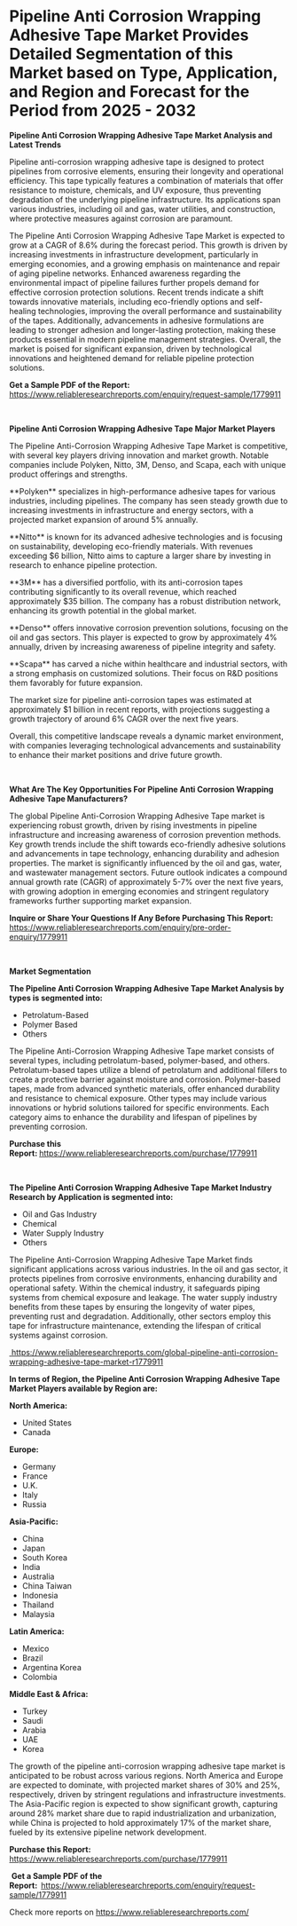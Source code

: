 <p><h1>Pipeline Anti Corrosion Wrapping Adhesive Tape Market Provides Detailed Segmentation of this Market based on Type, Application, and Region and Forecast for the Period from 2025 - 2032</h1></p><p><strong>Pipeline Anti Corrosion Wrapping Adhesive Tape Market Analysis and Latest Trends</strong></p>
<p><p>Pipeline anti-corrosion wrapping adhesive tape is designed to protect pipelines from corrosive elements, ensuring their longevity and operational efficiency. This tape typically features a combination of materials that offer resistance to moisture, chemicals, and UV exposure, thus preventing degradation of the underlying pipeline infrastructure. Its applications span various industries, including oil and gas, water utilities, and construction, where protective measures against corrosion are paramount.</p><p>The Pipeline Anti Corrosion Wrapping Adhesive Tape Market is expected to grow at a CAGR of 8.6% during the forecast period. This growth is driven by increasing investments in infrastructure development, particularly in emerging economies, and a growing emphasis on maintenance and repair of aging pipeline networks. Enhanced awareness regarding the environmental impact of pipeline failures further propels demand for effective corrosion protection solutions. Recent trends indicate a shift towards innovative materials, including eco-friendly options and self-healing technologies, improving the overall performance and sustainability of the tapes. Additionally, advancements in adhesive formulations are leading to stronger adhesion and longer-lasting protection, making these products essential in modern pipeline management strategies. Overall, the market is poised for significant expansion, driven by technological innovations and heightened demand for reliable pipeline protection solutions.</p></p>
<p><strong>Get a Sample PDF of the Report:&nbsp;</strong> <a href="https://www.reliableresearchreports.com/enquiry/request-sample/1779911?utm_campaign=3517&utm_medium=2&utm_source=Github&utm_content=ia&utm_term=25032025&utm_id=pipeline-anti-corrosion-wrapping-adhesive-tape">https://www.reliableresearchreports.com/enquiry/request-sample/1779911</a></p>
<p>&nbsp;</p>
<p><strong>Pipeline Anti Corrosion Wrapping Adhesive Tape Major Market Players</strong></p>
<p><p>The Pipeline Anti-Corrosion Wrapping Adhesive Tape Market is competitive, with several key players driving innovation and market growth. Notable companies include Polyken, Nitto, 3M, Denso, and Scapa, each with unique product offerings and strengths.</p><p>**Polyken** specializes in high-performance adhesive tapes for various industries, including pipelines. The company has seen steady growth due to increasing investments in infrastructure and energy sectors, with a projected market expansion of around 5% annually. </p><p>**Nitto** is known for its advanced adhesive technologies and is focusing on sustainability, developing eco-friendly materials. With revenues exceeding $6 billion, Nitto aims to capture a larger share by investing in research to enhance pipeline protection.</p><p>**3M** has a diversified portfolio, with its anti-corrosion tapes contributing significantly to its overall revenue, which reached approximately $35 billion. The company has a robust distribution network, enhancing its growth potential in the global market.</p><p>**Denso** offers innovative corrosion prevention solutions, focusing on the oil and gas sectors. This player is expected to grow by approximately 4% annually, driven by increasing awareness of pipeline integrity and safety.</p><p>**Scapa** has carved a niche within healthcare and industrial sectors, with a strong emphasis on customized solutions. Their focus on R&D positions them favorably for future expansion.</p><p>The market size for pipeline anti-corrosion tapes was estimated at approximately $1 billion in recent reports, with projections suggesting a growth trajectory of around 6% CAGR over the next five years. </p><p>Overall, this competitive landscape reveals a dynamic market environment, with companies leveraging technological advancements and sustainability to enhance their market positions and drive future growth.</p></p>
<p>&nbsp;</p>
<p><strong>What Are The Key Opportunities For Pipeline Anti Corrosion Wrapping Adhesive Tape Manufacturers?</strong></p>
<p><p>The global Pipeline Anti-Corrosion Wrapping Adhesive Tape market is experiencing robust growth, driven by rising investments in pipeline infrastructure and increasing awareness of corrosion prevention methods. Key growth trends include the shift towards eco-friendly adhesive solutions and advancements in tape technology, enhancing durability and adhesion properties. The market is significantly influenced by the oil and gas, water, and wastewater management sectors. Future outlook indicates a compound annual growth rate (CAGR) of approximately 5-7% over the next five years, with growing adoption in emerging economies and stringent regulatory frameworks further supporting market expansion.</p></p>
<p><strong>Inquire or Share Your Questions If Any Before Purchasing This Report:</strong> <a href="https://www.reliableresearchreports.com/enquiry/pre-order-enquiry/1779911?utm_campaign=3517&utm_medium=2&utm_source=Github&utm_content=ia&utm_term=25032025&utm_id=pipeline-anti-corrosion-wrapping-adhesive-tape">https://www.reliableresearchreports.com/enquiry/pre-order-enquiry/1779911</a></p>
<p>&nbsp;</p>
<p><strong>Market Segmentation</strong></p>
<p><strong>The Pipeline Anti Corrosion Wrapping Adhesive Tape Market Analysis by types is segmented into:</strong></p>
<p><ul><li>Petrolatum-Based</li><li>Polymer Based</li><li>Others</li></ul></p>
<p><p>The Pipeline Anti-Corrosion Wrapping Adhesive Tape market consists of several types, including petrolatum-based, polymer-based, and others. Petrolatum-based tapes utilize a blend of petrolatum and additional fillers to create a protective barrier against moisture and corrosion. Polymer-based tapes, made from advanced synthetic materials, offer enhanced durability and resistance to chemical exposure. Other types may include various innovations or hybrid solutions tailored for specific environments. Each category aims to enhance the durability and lifespan of pipelines by preventing corrosion.</p></p>
<p><strong>Purchase this Report:&nbsp;</strong><a href="https://www.reliableresearchreports.com/purchase/1779911?utm_campaign=3517&utm_medium=2&utm_source=Github&utm_content=ia&utm_term=25032025&utm_id=pipeline-anti-corrosion-wrapping-adhesive-tape">https://www.reliableresearchreports.com/purchase/1779911</a></p>
<p>&nbsp;</p>
<p><strong>The Pipeline Anti Corrosion Wrapping Adhesive Tape Market Industry Research by Application is segmented into:</strong></p>
<p><ul><li>Oil and Gas Industry</li><li>Chemical</li><li>Water Supply Industry</li><li>Others</li></ul></p>
<p><p>The Pipeline Anti-Corrosion Wrapping Adhesive Tape Market finds significant applications across various industries. In the oil and gas sector, it protects pipelines from corrosive environments, enhancing durability and operational safety. Within the chemical industry, it safeguards piping systems from chemical exposure and leakage. The water supply industry benefits from these tapes by ensuring the longevity of water pipes, preventing rust and degradation. Additionally, other sectors employ this tape for infrastructure maintenance, extending the lifespan of critical systems against corrosion.</p></p>
<p><a href="https://www.reliableresearchreports.com/global-pipeline-anti-corrosion-wrapping-adhesive-tape-market-r1779911?utm_campaign=3517&utm_medium=2&utm_source=Github&utm_content=ia&utm_term=25032025&utm_id=pipeline-anti-corrosion-wrapping-adhesive-tape">&nbsp;https://www.reliableresearchreports.com/global-pipeline-anti-corrosion-wrapping-adhesive-tape-market-r1779911</a></p>
<p><strong>In terms of Region, the Pipeline Anti Corrosion Wrapping Adhesive Tape Market Players available by Region are:</strong></p>
<p>
    <p> <strong> North America: </strong>
        <ul>
            <li>United States</li>
            <li>Canada</li>
        </ul>
        </p> 
    <p> <strong> Europe: </strong>
        <ul>
            <li>Germany</li>
            <li>France</li>
            <li>U.K.</li>
            <li>Italy</li>
            <li>Russia</li>
        </ul>
        </p> 
    <p> <strong> Asia-Pacific: </strong>
        <ul>
            <li>China</li>
            <li>Japan</li>
            <li>South Korea</li>
            <li>India</li>
            <li>Australia</li>
            <li>China Taiwan</li>
            <li>Indonesia</li>
            <li>Thailand</li>
            <li>Malaysia</li>
        </ul>
        </p> 
    <p> <strong> Latin America: </strong>
        <ul>
            <li>Mexico</li>
            <li>Brazil</li>
            <li>Argentina Korea</li>
            <li>Colombia</li>
        </ul>
        </p> 
    <p> <strong> Middle East & Africa: </strong>
        <ul>
            <li>Turkey</li>
            <li>Saudi</li>
            <li>Arabia</li>
            <li>UAE</li>
            <li>Korea</li>
        </ul>
    </p>
    </p>
<p><p>The growth of the pipeline anti-corrosion wrapping adhesive tape market is anticipated to be robust across various regions. North America and Europe are expected to dominate, with projected market shares of 30% and 25%, respectively, driven by stringent regulations and infrastructure investments. The Asia-Pacific region is expected to show significant growth, capturing around 28% market share due to rapid industrialization and urbanization, while China is projected to hold approximately 17% of the market share, fueled by its extensive pipeline network development.</p></p>
<p><strong>Purchase this Report: </strong><a href="https://www.reliableresearchreports.com/purchase/1779911?utm_campaign=3517&utm_medium=2&utm_source=Github&utm_content=ia&utm_term=25032025&utm_id=pipeline-anti-corrosion-wrapping-adhesive-tape">https://www.reliableresearchreports.com/purchase/1779911</a></p>
<p>&nbsp;<strong>Get a Sample PDF of the Report:&nbsp;&nbsp;</strong><a href="https://www.reliableresearchreports.com/enquiry/request-sample/1779911?utm_campaign=3517&utm_medium=2&utm_source=Github&utm_content=ia&utm_term=25032025&utm_id=pipeline-anti-corrosion-wrapping-adhesive-tape">https://www.reliableresearchreports.com/enquiry/request-sample/1779911</a></p>
<p><strong></strong></p>
<p>Check more reports on <a href="https://www.reliableresearchreports.com/?utm_campaign=3517&utm_medium=2&utm_source=Github&utm_content=ia&utm_term=25032025&utm_id=pipeline-anti-corrosion-wrapping-adhesive-tape">https://www.reliableresearchreports.com/</a></p>